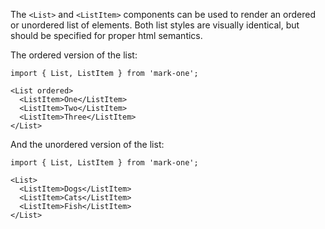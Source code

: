 The `<List>` and `<ListItem>` components can be used to render an ordered or unordered list of elements. Both list styles are visually identical, but should be specified for proper html semantics.

The ordered version of the list: 

```tsx
import { List, ListItem } from 'mark-one';

<List ordered>
  <ListItem>One</ListItem>
  <ListItem>Two</ListItem>
  <ListItem>Three</ListItem>
</List>
```

And the unordered version of the list: 

```tsx
import { List, ListItem } from 'mark-one';

<List>
  <ListItem>Dogs</ListItem>
  <ListItem>Cats</ListItem>
  <ListItem>Fish</ListItem>
</List>
```

